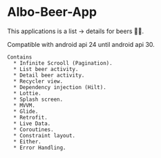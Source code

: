 # Albo-Beer-App

This applications is a list -> details for beers 🍻🍻.

Compatible with android api 24 until android api 30.

    Contains
      * Infinite Scrooll (Pagination).
      * List beer activity.
      * Detail beer activity.
      * Recycler view.
      * Dependency injection (Hilt).
      * Lottie.
      * Splash screen.
      * MVVM.
      * Glide.
      * Retrofit.
      * Live Data.
      * Coroutines.
      * Constraint layout.
      * Either.
      * Error Handling.
